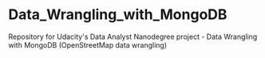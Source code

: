 # Data_Wrangling_with_MongoDB
Repository for Udacity's Data Analyst Nanodegree project - Data Wrangling with MongoDB (OpenStreetMap data wrangling)
